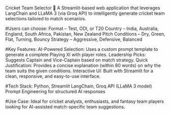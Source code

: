 Cricket Team Selector 🏏
A Streamlit-based web application that leverages LangChain and LLaMA 3 (via Groq API) to intelligently generate cricket team selections tailored to match scenarios.

#Users can choose:
Format – Test, ODI, or T20
Country – India, Australia, England, South Africa, Pakistan, New Zealand
Pitch Conditions – Dry, Green, Flat, Turning, Bouncy
Strategy – Aggressive, Defensive, Balanced

#Key Features:
AI-Powered Selection: Uses a custom prompt template to generate a complete Playing XI with player roles.
Leadership Picks: Suggests Captain and Vice-Captain based on match strategy.
Quick Justification: Provides a concise explanation (within 80 words) on why the team suits the given conditions.
Interactive UI: Built with Streamlit for a clean, responsive, and easy-to-use interface.

#Tech Stack:
Python, Streamlit
LangChain, Groq API (LLaMA 3 model)
Prompt Engineering for structured AI responses

#Use Case:
Ideal for cricket analysts, enthusiasts, and fantasy team players looking for AI-assisted match-specific team suggestions.
